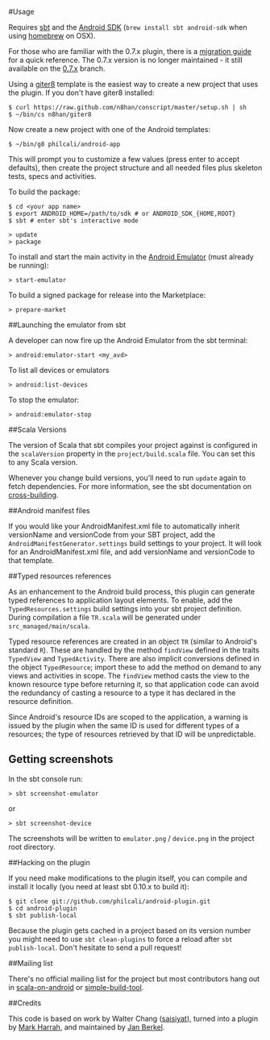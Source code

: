 #Usage

Requires [sbt][] and the [Android SDK][]
(`brew install sbt android-sdk` when using [homebrew][] on OSX).

For those who are familiar with the 0.7.x plugin, there is a [migration guide][]
for a quick reference. The 0.7.x version is no longer maintained - it
still available on the [0.7.x][] branch.

Using a [giter8][g8] template is the easiest way to create a new
project that uses the plugin. If you don't have giter8 installed:

[g8]: https://github.com/n8han/giter8#readme

    $ curl https://raw.github.com/n8han/conscript/master/setup.sh | sh
    $ ~/bin/cs n8han/giter8

Now create a new project with one of the Android templates:

    $ ~/bin/g8 philcali/android-app

This will prompt you to customize a few values (press enter to accept
defaults), then create the project structure and all needed files plus
skeleton tests, specs and activities.

To build the package:

    $ cd <your app name>
    $ export ANDROID_HOME=/path/to/sdk # or ANDROID_SDK_{HOME,ROOT}
    $ sbt # enter sbt's interactive mode

    > update
    > package

To install and start the main activity in the [Android Emulator][emu]
(must already be running):

[emu]: http://developer.android.com/guide/developing/tools/emulator.html

    > start-emulator

To build a signed package for release into the Marketplace:

    > prepare-market

##Launching the emulator from sbt

A developer can now fire up the Android Emulator from the sbt terminal:

    > android:emulator-start <my_avd>

To list all devices or emulators

    > android:list-devices

To stop the emulator:

    > android:emulator-stop

##Scala Versions

The version of Scala that sbt compiles your project against is
configured in the `scalaVersion` property in the
`project/build.scala` file. You can set this to any Scala
version.

Whenever you change build versions, you'll need to run `update` again
to fetch dependencies. For more information, see the sbt documentation
on [cross-building][cb].

[cb]: https://github.com/harrah/xsbt/wiki/Cross-Build

##Android manifest files

If you would like your AndroidManifest.xml file to automatically inherit
versionName and versionCode from your SBT project, add the
`AndroidManifestGenerator.settings` build settings to your project.
It will look for an AndroidManifest.xml file, and add versionName
and versionCode to that template.

##Typed resources references

As an enhancement to the Android build process, this plugin can
generate typed references to application layout elements. To enable,
add the `TypedResources.settings` build settings into your sbt project
definition. During compilation a file `TR.scala` will be generated
under `src_managed/main/scala`.

Typed resource references are created in an object `TR` (similar to
Android's standard `R`). These are handled by the method `findView`
defined in the traits `TypedView` and `TypedActivity`. There are also
implicit conversions defined in the object `TypedResource`; import
these to add the method on demand to any views and activities in
scope. The `findView` method casts the view to the known resource type
before returning it, so that application code can avoid the redundancy
of casting a resource to a type it has declared in the resource
definition.

Since Android's resource IDs are scoped to the application, a warning
is issued by the plugin when the same ID is used for different types
of a resources; the type of resources retrieved by that ID will be
unpredictable.

## Getting screenshots

In the sbt console run:

    > sbt screenshot-emulator

or

    > sbt screenshot-device

The screenshots will be written to `emulator.png` / `device.png` in the project
root directory.

##Hacking on the plugin

If you need make modifications to the plugin itself, you can compile
and install it locally (you need at least sbt 0.10.x to build it):

    $ git clone git://github.com/philcali/android-plugin.git
    $ cd android-plugin
    $ sbt publish-local

Because the plugin gets cached in a project based on its version
number you might need to use `sbt clean-plugins` to force a reload
after `sbt publish-local`. Don't hesitate to send a pull request!

##Mailing list

There's no official mailing list for the project but most contributors hang
out in [scala-on-android][] or [simple-build-tool][].

##Credits

This code is based on work by Walter Chang
([saisiyat](http://github.com/weihsiu/saisiyat/)), turned into a plugin by
[Mark Harrah](http://github.com/harrah), and maintained by
[Jan Berkel](https://github.com/jberkel).


[scala-on-android]: http://groups.google.com/group/scala-on-android
[simple-build-tool]: http://groups.google.com/group/simple-build-tool
[0.7.x]: https://github.com/jberkel/android-plugin/tree/0.7.x
[migration guide]: https://github.com/philcali/android-plugin/blob/master/migration_guide.md
[homebrew]: https://github.com/mxcl/homebrew
[sbt]: http://simple-build-tool.googlecode.com/
[Android SDK]: http://developer.android.com/sdk/index.html
